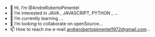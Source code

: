 - 👋 Hi, I’m @AndreRobertoPimentel
- 👀 I’m interested in JAVA , JAVASCRIPT, PYTHON , ...
- 🌱 I’m currently learning ...
- 💞️ I’m looking to collaborate on  openSource...
- 📫 How to reach me e-mail andrerobertopimentel1972@gmail.com...

<!---
AndreRobertoPimentel/AndreRobertoPimentel is a ✨ special ✨ repository because its `README.md` (this file) appears on your GitHub profile.
You can click the Preview link to take a look at your changes.
--->
